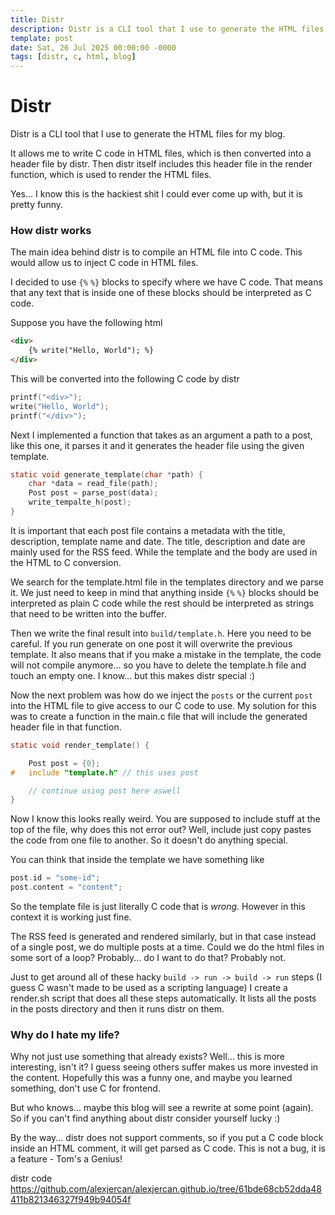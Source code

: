 ```yaml
---
title: Distr
description: Distr is a CLI tool that I use to generate the HTML files for my blog.
template: post
date: Sat, 26 Jul 2025 00:00:00 -0000
tags: [distr, c, html, blog]
---
```


# Distr

Distr is a CLI tool that I use to generate the HTML files for my blog.

It allows me to write C code in HTML files, which is then converted into a
header file by distr. Then distr itself includes this header file in the render
function, which is used to render the HTML files.

Yes... I know this is the hackiest shit I could ever come up with, but it is pretty funny.

### How distr works

The main idea behind distr is to compile an HTML file into C code. This would
allow us to inject C code in HTML files.

I decided to use `{%` `%}` blocks to specify where we have C code. That means
that any text that is inside one of these blocks should be interpreted as C
code.

Suppose you have the following html

```html
<div>
    {% write("Hello, World"); %}
</div>
```

This will be converted into the following C code by distr

```c
printf("<div>");
write("Hello, World");
printf("</div>");
```

Next I implemented a function that takes as an argument a path to a post, like
this one, it parses it and it generates the header file using the given
template.

```c
static void generate_template(char *path) {
    char *data = read_file(path);
    Post post = parse_post(data);
    write_tempalte_h(post);
}
```

It is important that each post file contains a metadata with the title,
description, template name and date. The title, description and date are mainly
used for the RSS feed. While the template and the body are used in the HTML to
C conversion.

We search for the template.html file in the templates directory and we parse
it. We just need to keep in mind that anything inside `{%` `%}` blocks should
be interpreted as plain C code while the rest should be interpreted as strings
that need to be written into the buffer.

Then we write the final result into `build/template.h`. Here you need to be
careful. If you run generate on one post it will overwrite the previous
template. It also means that if you make a mistake in the template, the code
will not compile anymore... so you have to delete the template.h file and touch
an empty one. I know... but this makes distr special :)

Now the next problem was how do we inject the `posts` or the current `post`
into the HTML file to give access to our C code to use. My solution for this
was to create a function in the main.c file that will include the generated
header file in that function.

```c
static void render_template() {

    Post post = {0};
#   include "template.h" // this uses post

    // continue using post here aswell
}
```

Now I know this looks really weird. You are supposed to include stuff at the
top of the file, why does this not error out? Well, include just copy pastes
the code from one file to another. So it doesn't do anything special.

You can think that inside the template we have something like

```c
post.id = "some-id";
post.content = "content";
```

So the template file is just literally C code that is *wrong*. However in this
context it is working just fine.

The RSS feed is generated and rendered similarly, but in that case instead of a
single post, we do multiple posts at a time. Could we do the html files in some
sort of a loop? Probably... do I want to do that? Probably not.

Just to get around all of these hacky `build -> run -> build -> run` steps (I
guess C wasn't made to be used as a scripting language) I create a render.sh
script that does all these steps automatically. It lists all the posts in the
posts directory and then it runs distr on them.

### Why do I hate my life?

Why not just use something that already exists? Well... this is more
interesting, isn't it? I guess seeing others suffer makes us more invested in
the content. Hopefully this was a funny one, and maybe you learned something,
don't use C for frontend.

But who knows... maybe this blog will see a rewrite at some point (again). So
if you can't find anything about distr consider yourself lucky :)

By the way... distr does not support comments, so if you put a C code block
inside an HTML comment, it will get parsed as C code. This is not a bug, it is
a feature - Tom's a Genius!

distr code <https://github.com/alexjercan/alexjercan.github.io/tree/61bde68cb52dda48411b821346327f949b94054f>
